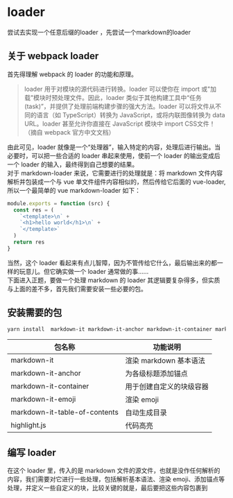 # loader
尝试去实现一个任意后缀的loader ，先尝试一个markdown的loader  

关于 webpack loader
---
首先得理解 webpack 的 loader 的功能和原理。          

> loader 用于对模块的源代码进行转换。loader 可以使你在 import 或"加载"模块时预处理文件。因此，loader 类似于其他构建工具中“任务(task)”，并提供了处理前端构建步骤的强大方法。loader 可以将文件从不同的语言（如 TypeScript）转换为 JavaScript，或将内联图像转换为 data URL。loader 甚至允许你直接在 JavaScript 模块中 import CSS文件！（摘自 webpack 官方中文文档）

    
由此可见，loader 就像是一个“处理器”，输入特定的内容，处理后进行输出。当必要时，可以把一些合适的 loader 串起来使用，使前一个 loader 的输出变成后一个 loader 的输入，最终得到自己想要的结果。
<br>
对于 markdown-loader 来说，它需要进行的处理就是：将 markdown 文件内容解析并包装成一个与 vue 单文件组件内容相似的，然后传给它后面的 vue-loader, 所以一个最简单的 vue markdown-loader 如下：
```js
module.exports = function (src) {
  const res = (
    `<template>\n` +
    `<h1>hello world</h1>\n` +
    `</template>`
  )
  return res
}
```
当然，这个 loader 看起来有点儿智障，因为不管传给它什么，最后输出来的都一样的玩意儿。但它确实做一个 loader 通常做的事…… 
<br>
下面进入正题，要做一个处理 markdown 的 loader 其逻辑要复杂得多，但实质与上面的差不多，首先我们需要安装一些必要的包。

安装需要的包
---
```bash
yarn install  markdown-it markdown-it-anchor markdown-it-container markdown-it-emoji markdown-it-table-of-contents
```
包名称|功能说明
-|-
markdown-it	| 渲染 markdown 基本语法
markdown-it-anchor |	为各级标题添加锚点
markdown-it-container |	用于创建自定义的块级容器
markdown-it-emoji |	渲染 emoji
markdown-it-table-of-contents  | 自动生成目录
highlight.js  |	代码高亮

编写 loader
---
在这个 loader 里，传入的是 markdown 文件的源文件，也就是没作任何解析的内容，我们需要对它进行一些处理，包括解析基本语法、渲染 emoji、添加锚点等处理，并定义一些自定义的块，比较关键的就是，最后要把这些内容包裹到 <template> 标签中，不然接下来处理它们的 vue-loader 处理不了。
<br>
贴上 loader 的代码
```js
const fs = require('fs')
const path = require('path')
const hash = require('hash-sum')
const LRU = require('lru-cache')
const hljs = require('highlight.js')

// markdown-it 插件
const emoji = require('markdown-it-emoji')
const anchor = require('markdown-it-anchor')
const toc = require('markdown-it-table-of-contents')

// 自定义块
const containers = require('./containers')

const md = require('markdown-it')({
  html: true,
  // 代码高亮
  highlight: function (str, lang) {
    if (lang && hljs.getLanguage(lang)) {
      try {
        return '<pre class="hljs"><code>' +
          hljs.highlight(lang, str, true).value +
          '</code></pre>'
      } catch (__) {}
    }

    return '<pre v-pre class="hljs"><code>' + md.utils.escapeHtml(str) + '</code></pre>'
  }
})
  // 使用 emoji 插件渲染 emoji
  .use(emoji)
  // 使用 anchor 插件为标题元素添加锚点
  .use(anchor, {
    permalink: true,
    permalinkBefore: true,
    permalinkSymbol: '#'
  })
  // 使用 table-of-contents 插件实现自动生成目录
  .use(toc, {
    includeLevel: [2, 3]
  })
  // 定义自定义的块容器
  .use(containers)

const cache = LRU({ max: 1000 })

module.exports = function (src) {
  const isProd = process.env.NODE_ENV === 'production'

  const file = this.resourcePath
  const key = hash(file + src)
  const cached = cache.get(key)

  // 重新模式下构建时使用缓存以提高性能
  if (cached && (isProd || /\?vue/.test(this.resourceQuery))) {
    return cached
  }

  const html = md.render(src)

  const res = (
    `<template>\n` +
    `<div class="content">${html}</div>\n` +
    `</template>\n`
  )
  cache.set(key, res)
  return res
}
```
**containers.js 中代码**
```js
const container = require('markdown-it-container')

module.exports = md => {
  md
    .use(...createContainer('tip', 'TIP'))
    .use(...createContainer('warning', 'WARNING'))
    .use(...createContainer('danger', 'WARNING'))
    // explicitly escape Vue syntax
    .use(container, 'v-pre', {
      render: (tokens, idx) => tokens[idx].nesting === 1
        ? `<div v-pre>\n`
        : `</div>\n`
    })
}

function createContainer (klass, defaultTitle) {
  return [container, klass, {
    render (tokens, idx) {
      const token = tokens[idx]
      const info = token.info.trim().slice(klass.length).trim()
      if (token.nesting === 1) {
        return `<div class="${klass} custom-block"><p class="custom-block-title">${info || defaultTitle}</p>\n`
      } else {
        return `</div>\n`
      }
    }
  }]
}
```
尝试使用
---
写好了 loader，就可以在 webpack 里使用了，在配置的 module.rules 数组中加入如下规则：
```bash
{
  test: /\.md$/,
  use: [
    {
      loader: 'vue-loader', // 这里的使用的最新的 v15 版本
      options: {
        compilerOptions: {
          preserveWhitespace: false
        }
      }
    },
    {
      // 这里用到的就是刚写的那个 loader
      loader: require.resolve('./mloader')
    }
  ]
},
```
然后，就可以在自己的组件中引入 markdown 文件了。假如你有一个名叫 test.md 的文件里有下面这样的内容:
```bash
# hello world

[[toc]]

## 二级标题1

test test :+1:

## 二级标题2

test  test :cry:

## 二级标题3

### 三级标题1
333333333333333

### 三级标题2
444444444444


:::tip
友情提示
:::

:::danger
页面崩溃……
:::

```
在 vue 项目中使用：
```bash
<template>
  <my-markdown/>
</template>

<script>
export default {
  components: {
    'my-markdown': () => import('./test.md')
  }
}
</script>
```
结尾
---
可以看到，了解其中原理之后，实现一个简单的loader还是可能的；我们的目标是可以创建自创格式的文件和扩展名，然后写个 loader 处理/加载这类文件


